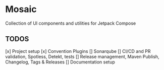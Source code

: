 # Mosaic
Collection of UI components and utilities for Jetpack Compose

## TODOS
[x] Project setup
[x] Convention Plugins
[] Sonarqube
[] CI/CD and PR validation, Spotless, Detekt, tests
[] Release management, Maven Publish, Changelog, Tags & Releases
[] Documentation setup

